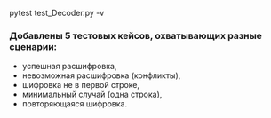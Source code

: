 pytest test_Decoder.py -v

### Добавлены 5 тестовых кейсов, охватывающих разные сценарии:
- успешная расшифровка,
- невозможная расшифровка (конфликты),
- шифровка не в первой строке,
- минимальный случай (одна строка),
- повторяющаяся шифровка.